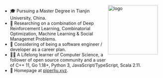 <img src="https://github-readme-stats.vercel.app/api?username=piperliu&show_icons=true&theme=city_lights" alt="logo" height="160" align="right" style="margin: 5px; margin-bottom: 20px;" />

- 🎓 Pursuing a Master Degree in Tianjin University, China.
- 🔬 Researching on a combination of Deep Reinforcement Learning, Combinatorial Optimization, Machine Learning & Social Managemet Problems.
- 🎈 Considering of being a software engineer / developer as a career plan.
- 👨‍💻 A Lifelong learner of Computer Science, a follower of open source community and a user of C++ 11, Go 1.18+, Python 3, JavaScript/TypeScript, Scala 2.11.
- 🏡 Homepage at [piperliu.xyz](https://piperliu.xyz).
